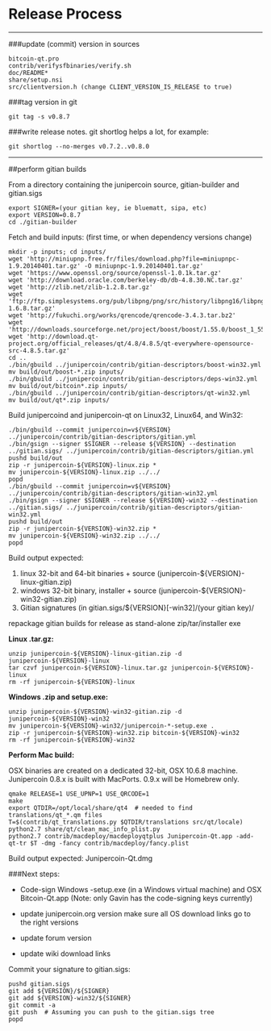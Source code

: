 Release Process
====================

* * *

###update (commit) version in sources


	bitcoin-qt.pro
	contrib/verifysfbinaries/verify.sh
	doc/README*
	share/setup.nsi
	src/clientversion.h (change CLIENT_VERSION_IS_RELEASE to true)

###tag version in git

	git tag -s v0.8.7

###write release notes. git shortlog helps a lot, for example:

	git shortlog --no-merges v0.7.2..v0.8.0

* * *

##perform gitian builds

 From a directory containing the junipercoin source, gitian-builder and gitian.sigs
  
	export SIGNER=(your gitian key, ie bluematt, sipa, etc)
	export VERSION=0.8.7
	cd ./gitian-builder

 Fetch and build inputs: (first time, or when dependency versions change)

	mkdir -p inputs; cd inputs/
	wget 'http://miniupnp.free.fr/files/download.php?file=miniupnpc-1.9.20140401.tar.gz' -O miniupnpc-1.9.20140401.tar.gz'
	wget 'https://www.openssl.org/source/openssl-1.0.1k.tar.gz'
	wget 'http://download.oracle.com/berkeley-db/db-4.8.30.NC.tar.gz'
	wget 'http://zlib.net/zlib-1.2.8.tar.gz'
	wget 'ftp://ftp.simplesystems.org/pub/libpng/png/src/history/libpng16/libpng-1.6.8.tar.gz'
	wget 'http://fukuchi.org/works/qrencode/qrencode-3.4.3.tar.bz2'
	wget 'http://downloads.sourceforge.net/project/boost/boost/1.55.0/boost_1_55_0.tar.bz2'
	wget 'http://download.qt-project.org/official_releases/qt/4.8/4.8.5/qt-everywhere-opensource-src-4.8.5.tar.gz'
	cd ..
	./bin/gbuild ../junipercoin/contrib/gitian-descriptors/boost-win32.yml
	mv build/out/boost-*.zip inputs/
	./bin/gbuild ../junipercoin/contrib/gitian-descriptors/deps-win32.yml
	mv build/out/bitcoin*.zip inputs/
	./bin/gbuild ../junipercoin/contrib/gitian-descriptors/qt-win32.yml
	mv build/out/qt*.zip inputs/

 Build junipercoind and junipercoin-qt on Linux32, Linux64, and Win32:
  
	./bin/gbuild --commit junipercoin=v${VERSION} ../junipercoin/contrib/gitian-descriptors/gitian.yml
	./bin/gsign --signer $SIGNER --release ${VERSION} --destination ../gitian.sigs/ ../junipercoin/contrib/gitian-descriptors/gitian.yml
	pushd build/out
	zip -r junipercoin-${VERSION}-linux.zip *
	mv junipercoin-${VERSION}-linux.zip ../../
	popd
	./bin/gbuild --commit junipercoin=v${VERSION} ../junipercoin/contrib/gitian-descriptors/gitian-win32.yml
	./bin/gsign --signer $SIGNER --release ${VERSION}-win32 --destination ../gitian.sigs/ ../junipercoin/contrib/gitian-descriptors/gitian-win32.yml
	pushd build/out
	zip -r junipercoin-${VERSION}-win32.zip *
	mv junipercoin-${VERSION}-win32.zip ../../
	popd

  Build output expected:

  1. linux 32-bit and 64-bit binaries + source (junipercoin-${VERSION}-linux-gitian.zip)
  2. windows 32-bit binary, installer + source (junipercoin-${VERSION}-win32-gitian.zip)
  3. Gitian signatures (in gitian.sigs/${VERSION}[-win32]/(your gitian key)/

repackage gitian builds for release as stand-alone zip/tar/installer exe

**Linux .tar.gz:**

	unzip junipercoin-${VERSION}-linux-gitian.zip -d junipercoin-${VERSION}-linux
	tar czvf junipercoin-${VERSION}-linux.tar.gz junipercoin-${VERSION}-linux
	rm -rf junipercoin-${VERSION}-linux

**Windows .zip and setup.exe:**

	unzip junipercoin-${VERSION}-win32-gitian.zip -d junipercoin-${VERSION}-win32
	mv junipercoin-${VERSION}-win32/junipercoin-*-setup.exe .
	zip -r junipercoin-${VERSION}-win32.zip bitcoin-${VERSION}-win32
	rm -rf junipercoin-${VERSION}-win32

**Perform Mac build:**

  OSX binaries are created on a dedicated 32-bit, OSX 10.6.8 machine.
  Junipercoin 0.8.x is built with MacPorts.  0.9.x will be Homebrew only.

	qmake RELEASE=1 USE_UPNP=1 USE_QRCODE=1
	make
	export QTDIR=/opt/local/share/qt4  # needed to find translations/qt_*.qm files
	T=$(contrib/qt_translations.py $QTDIR/translations src/qt/locale)
	python2.7 share/qt/clean_mac_info_plist.py
	python2.7 contrib/macdeploy/macdeployqtplus Junipercoin-Qt.app -add-qt-tr $T -dmg -fancy contrib/macdeploy/fancy.plist

 Build output expected: Junipercoin-Qt.dmg

###Next steps:

* Code-sign Windows -setup.exe (in a Windows virtual machine) and
  OSX Bitcoin-Qt.app (Note: only Gavin has the code-signing keys currently)

* update junipercoin.org version
  make sure all OS download links go to the right versions

* update forum version

* update wiki download links

Commit your signature to gitian.sigs:

	pushd gitian.sigs
	git add ${VERSION}/${SIGNER}
	git add ${VERSION}-win32/${SIGNER}
	git commit -a
	git push  # Assuming you can push to the gitian.sigs tree
	popd

